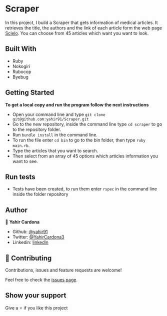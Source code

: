 # Scraper
In this project, I build a Scraper that gets information of medical articles. It retrieves the title, the authors and the link of each article form the web page [Scielo](https://scielo.org/). You can choose from 45 articles which want you want to look.

## Built With

- Ruby
- Nokogiri
- Rubocop
- Byebug

## Getting Started

**To get a local copy and run the program follow the next instructions**

- Open your command line and type `git clone git@github.com:yahir91/Scraper.git`
- Go to the new repository, inside the command line type `cd scraper` to go to the repository folder.
- Run `bundle install` in the command line.
- To run the file enter `cd bin` to go to the bin folder, then type `ruby main.rb`.
- Type the articles that you want to search.
- Then select from an array of 45 options which articles information you want to see.

## Run tests

- Tests have been created, to run them enter `rspec` in the command line inside the folder repository

## Author

👤 **Yahir Cardona**

- Github: [@yahir91](https://github.com/yahir91)
- Twitter: [@YahirCardona3](https://twitter.com/YahirCardona3)
- Linkedin: [linkedin](https://www.linkedin.com/in/osmar-yahir-cardona-reyes-54b40b1a7/)

## 🤝 Contributing

Contributions, issues and feature requests are welcome!

Feel free to check the [issues page](https://github.com/yahir91/Scraper/issues).

## Show your support

Give a ⭐️ if you like this project